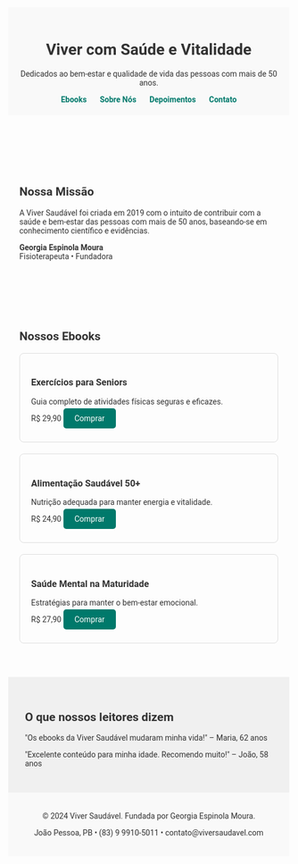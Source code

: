 <!DOCTYPE html>
<html lang="pt-br">
<head>
  <meta charset="UTF-8">
  <meta name="viewport" content="width=device-width, initial-scale=1.0">
  <title>Viver Saudável</title>
  <link rel="stylesheet" href="https://fonts.googleapis.com/css2?family=Roboto:wght@400;700&display=swap">
  <style>
    body { margin: 0; font-family: 'Roboto', sans-serif; color: #333; }
    header, footer { background-color: #f9f9f9; padding: 20px; text-align: center; }
    nav a { margin: 0 10px; color: #00796b; text-decoration: none; font-weight: bold; }
    section { padding: 40px 20px; max-width: 1000px; margin: auto; }
    .ebook-card { border: 1px solid #ddd; padding: 20px; margin-bottom: 20px; border-radius: 8px; }
    .button { background-color: #00796b; color: white; padding: 10px 20px; text-decoration: none; border-radius: 5px; }
    .depoimentos { background-color: #f0f0f0; padding: 30px; }
  </style>
</head>
<body>

<header>
  <h1>Viver com Saúde e Vitalidade</h1>
  <p>Dedicados ao bem-estar e qualidade de vida das pessoas com mais de 50 anos.</p>
  <nav>
    <a href="#ebooks">Ebooks</a>
    <a href="#sobre">Sobre Nós</a>
    <a href="#depoimentos">Depoimentos</a>
    <a href="#contato">Contato</a>
  </nav>
</header>

<section id="sobre">
  <h2>Nossa Missão</h2>
  <p>A Viver Saudável foi criada em 2019 com o intuito de contribuir com a saúde e bem-estar das pessoas com mais de 50 anos, baseando-se em conhecimento científico e evidências.</p>
  <p><strong>Georgia Espinola Moura</strong><br>Fisioterapeuta • Fundadora</p>
</section>

<section id="ebooks">
  <h2>Nossos Ebooks</h2>
  <div class="ebook-card">
    <h3>Exercícios para Seniors</h3>
    <p>Guia completo de atividades físicas seguras e eficazes.</p>
    <p>R$ 29,90 <a href="#" class="button">Comprar</a></p>
  </div>
  <div class="ebook-card">
    <h3>Alimentação Saudável 50+</h3>
    <p>Nutrição adequada para manter energia e vitalidade.</p>
    <p>R$ 24,90 <a href="#" class="button">Comprar</a></p>
  </div>
  <div class="ebook-card">
    <h3>Saúde Mental na Maturidade</h3>
    <p>Estratégias para manter o bem-estar emocional.</p>
    <p>R$ 27,90 <a href="#" class="button">Comprar</a></p>
  </div>
</section>

<section id="depoimentos" class="depoimentos">
  <h2>O que nossos leitores dizem</h2>
  <p>"Os ebooks da Viver Saudável mudaram minha vida!" – Maria, 62 anos</p>
  <p>"Excelente conteúdo para minha idade. Recomendo muito!" – João, 58 anos</p>
</section>

<footer id="contato">
  <p>© 2024 Viver Saudável. Fundada por Georgia Espinola Moura.</p>
  <p>João Pessoa, PB • (83) 9 9910-5011 • contato@viversaudavel.com</p>
</footer>

</body>
</html>
